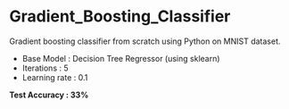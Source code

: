 # Gradient_Boosting_Classifier

Gradient boosting classifier from scratch using Python on MNIST dataset.
- Base Model : Decision Tree Regressor (using sklearn)
- Iterations : 5
- Learning rate : 0.1

**Test Accuracy : 33%**
